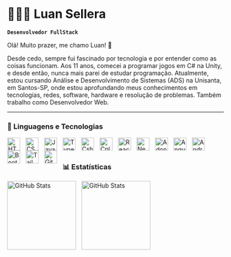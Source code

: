 # 🧑🏻‍💻 Luan Sellera

**`Desenvolvedor FullStack`**

Olá! Muito prazer, me chamo Luan! 👋

Desde cedo, sempre fui fascinado por tecnologia e por entender como as coisas funcionam. Aos 11 anos, comecei a programar jogos em C# na Unity, e desde então, nunca mais parei de estudar programação. Atualmente, estou cursando Análise e Desenvolvimento de Sistemas (ADS) na Unisanta, em Santos-SP, onde estou aprofundando meus conhecimentos em tecnologias, redes, software, hardware e resolução de problemas. Também trabalho como Desenvolvedor Web.



---

### 🤖 Linguagens e Tecnologias

<img 
    align="left" 
    alt="HTML"
    title="HTML" 
    width="30px" 
    style="padding-right: 10px;" 
    src="https://cdn.jsdelivr.net/gh/devicons/devicon@latest/icons/html5/html5-original.svg" 
/>
<img 
    align="left" 
    alt="CSS" 
    title="CSS"
    width="30px" 
    style="padding-right: 10px;" 
    src="https://cdn.jsdelivr.net/gh/devicons/devicon@latest/icons/css3/css3-original.svg" 
/>
<img 
    align="left" 
    alt="JavaScript" 
    title="JavaScript"
    width="30px" 
    style="padding-right: 10px;" 
    src="https://cdn.jsdelivr.net/gh/devicons/devicon@latest/icons/javascript/javascript-original.svg" 
/>
<img 
    align="left" 
    alt="TypeScript"
    title="TypeScript" 
    width="30px" 
    style="padding-right: 10px;" 
    src="https://cdn.jsdelivr.net/gh/devicons/devicon@latest/icons/typescript/typescript-original.svg" 
/>
<img
  align="left" 
  alt="Csharp"
  title="Csharp" 
  width="30px" 
  style="padding-right: 10px;" 
  src="https://cdn.jsdelivr.net/gh/devicons/devicon@latest/icons/csharp/csharp-original.svg" 
/>

<img
  align="left" 
  alt="Cplusplus"
  title="Cplusplus" 
  width="30px" 
  style="padding-right: 10px;" 
  src="https://cdn.jsdelivr.net/gh/devicons/devicon@latest/icons/cplusplus/cplusplus-original.svg" 
/>
<img 
    align="left" 
    alt="React"
    title="React" 
    width="30px" 
    style="padding-right: 10px;" 
    src="https://cdn.jsdelivr.net/gh/devicons/devicon@latest/icons/react/react-original.svg" 
/>
<img 
    align="left" 
    alt="Next.js" 
    title="Next.js"
    width="30px" 
    style="padding-right: 10px;"
    src="https://cdn.jsdelivr.net/gh/devicons/devicon@latest/icons/nextjs/nextjs-original.svg" 
/>
<img
  align="left"
  alt="AdonisJs"
  title="AdonisJs"
  width="30px"
  style="padding-right: 10px;"
  src="https://cdn.jsdelivr.net/gh/devicons/devicon@latest/icons/adonisjs/adonisjs-original.svg"
/>
<img
  align="left"
  alt="Angular"
  title="Angular"
  width="30px"
  style="padding-right: 10px;"
  src="https://cdn.jsdelivr.net/gh/devicons/devicon@latest/icons/angular/angular-original.svg"
/>
<img
  align="left"
  alt="Android"
  Ttile="Android"
  width="30px"
  style="padding-right: 10px;"
  src="https://cdn.jsdelivr.net/gh/devicons/devicon@latest/icons/android/android-original.svg" 
/>
<img 
    align="left" 
    alt="Bootstrap"
    title="Bootstrap" 
    width="30px" 
    style="padding-right: 10px;" 
    src="https://cdn.jsdelivr.net/gh/devicons/devicon@latest/icons/bootstrap/bootstrap-original.svg" 
/>
<img 
    align="left" 
    alt="Tailwind" 
    title="Tailwind"
    width="30px" 
    style="padding-right: 10px;" 
    src="https://cdn.jsdelivr.net/gh/devicons/devicon@latest/icons/tailwindcss/tailwindcss-original.svg" 
/> 
<img 
    align="left" 
    alt="Git" 
    title="Git"
    width="30px" 
    style="padding-right: 10px;" 
    src="https://cdn.jsdelivr.net/gh/devicons/devicon@latest/icons/git/git-original.svg" 
/>

<br/>
<br/>

### 📊 Estatísticas

<p>
  <img
    align="left" 
    alt="GitHub Stats" 
    height="160" 
    style="padding-right: 10px;" 
    src="https://github-readme-stats.vercel.app/api?username=devvluan&show_icons=true&theme=tokyonight&include_all_commits=true&locale=pt-br" 
  />
  <img
    align="left" 
    alt="GitHub Stats" 
    height="160" 
    src="https://github-readme-stats.vercel.app/api/top-langs/?username=devvluan&theme=tokyonight&layout=compact&custom_title=Tecnologias&langs_count=9" 
  />
</p>
